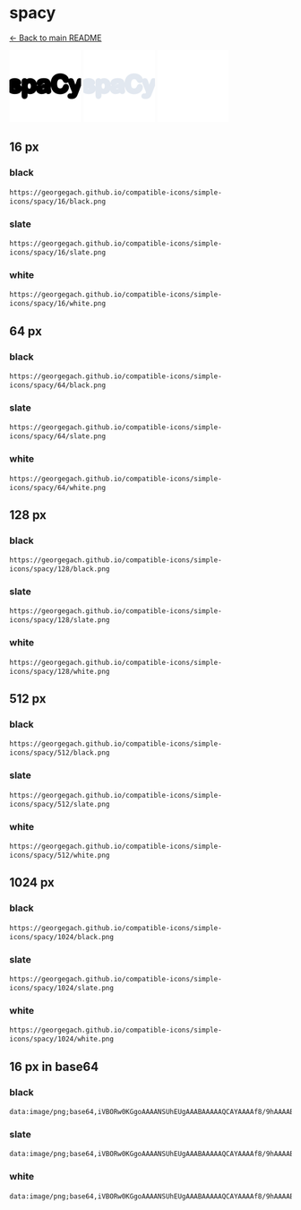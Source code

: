# spacy

[← Back to main README](../../README.md)


<img src="./128/black.png" width="128" alt="spacy black icon" />
<img src="./128/slate.png" width="128" alt="spacy slate icon" />
<img src="./128/white.png" width="128" alt="spacy white icon" />

## 16 px

### black
```
https://georgegach.github.io/compatible-icons/simple-icons/spacy/16/black.png
```

### slate
```
https://georgegach.github.io/compatible-icons/simple-icons/spacy/16/slate.png
```

### white
```
https://georgegach.github.io/compatible-icons/simple-icons/spacy/16/white.png
```

## 64 px

### black
```
https://georgegach.github.io/compatible-icons/simple-icons/spacy/64/black.png
```

### slate
```
https://georgegach.github.io/compatible-icons/simple-icons/spacy/64/slate.png
```

### white
```
https://georgegach.github.io/compatible-icons/simple-icons/spacy/64/white.png
```

## 128 px

### black
```
https://georgegach.github.io/compatible-icons/simple-icons/spacy/128/black.png
```

### slate
```
https://georgegach.github.io/compatible-icons/simple-icons/spacy/128/slate.png
```

### white
```
https://georgegach.github.io/compatible-icons/simple-icons/spacy/128/white.png
```

## 512 px

### black
```
https://georgegach.github.io/compatible-icons/simple-icons/spacy/512/black.png
```

### slate
```
https://georgegach.github.io/compatible-icons/simple-icons/spacy/512/slate.png
```

### white
```
https://georgegach.github.io/compatible-icons/simple-icons/spacy/512/white.png
```

## 1024 px

### black
```
https://georgegach.github.io/compatible-icons/simple-icons/spacy/1024/black.png
```

### slate
```
https://georgegach.github.io/compatible-icons/simple-icons/spacy/1024/slate.png
```

### white
```
https://georgegach.github.io/compatible-icons/simple-icons/spacy/1024/white.png
```

## 16 px in base64

### black
```
data:image/png;base64,iVBORw0KGgoAAAANSUhEUgAAABAAAAAQCAYAAAAf8/9hAAAABmJLR0QA/wD/AP+gvaeTAAAAuElEQVQ4je3QMU4CYRDF8d9mQ0PrASyMR4CWO3ADe09gQ2VvYyB0nkCIoTDSuQmxsFG0MDaGhIqGKER3k8VmCrq1strXvPlm/pkv86j1bzrAFEtcItkf3mCOE2R4wTnO8IYxRljjCgUe0cEESuzwGn6HH3yG51hhFh8O8IFF8MqAvqORRV2E57H8C7fxvgj2PUULG1yjjS2GeEIzzjjFIY7RxzO66O1ncYQHpBWBJpHBPRoVbK2/6BdP/jQXbfErcAAAAABJRU5ErkJggg==
```

### slate
```
data:image/png;base64,iVBORw0KGgoAAAANSUhEUgAAABAAAAAQCAYAAAAf8/9hAAAABmJLR0QA/wD/AP+gvaeTAAABCElEQVQ4je2RoUpDYQCFv/NPRZPKysIWnEnBB7AIRl/BNLSaDL6CGASLoI9g2kAQBIOgRdSy4IIYdrngrmXXgUW5/zEMTCKKdV8+nMM5B0b8G/1GlKaDskvFiRUWsZu1yvSWJAOo+9w/lcIcjvsWm4JZUAt4AxqgDmATV+XQQl7HbheMbQcVO0p6eQRk1MFxAetCYgX5HcKEZckMBI+1ysxyN8uPZK9JCjbVAGDpA7sOQPDU0C9MAgZB0IvxUtLLzwUbIjRtqoKnYPtM0MY+HvYKZRP3bA4lP+B4rYKGzSWi7ujdInLLMPnga6gky+eTXv/GdumnQW2rm/Xv0+z16s4e/+NpI77jExFXgCn0/yTmAAAAAElFTkSuQmCC
```

### white
```
data:image/png;base64,iVBORw0KGgoAAAANSUhEUgAAABAAAAAQCAYAAAAf8/9hAAAABmJLR0QA/wD/AP+gvaeTAAAAxUlEQVQ4je2RMWpCQRRFz49kAeIKoivJNqwEd5DCLYhF4DcfzC4EQRBTCBFEJI2FaWwkkMpOhfgFj4VPkDSCRSpPc+fNDJc7d+DO/6CW1Hf1R83U5HyWqF3gCXgF6kAR6ABboAZ8AQLPsV8FZsAL0EA9eGIeOlB36jo0V1fqONK01aX6rXo2yNXfMBjFeh+ah/lG7cecxt3FA9CLSG8RtQS0gAyYA6N4yhAoA01gGhWkl0VV1IlauFJoon6qH+rjLZ9y5w9Hnbm2Dkzvt7cAAAAASUVORK5CYII=
```

